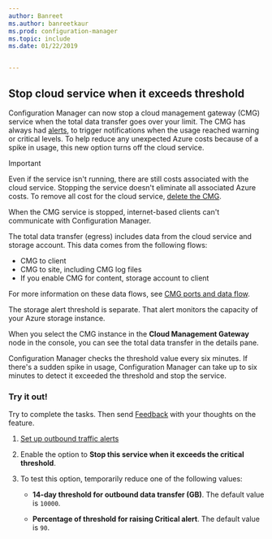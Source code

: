 ```yaml
---
author: Banreet
ms.author: banreetkaur
ms.prod: configuration-manager
ms.topic: include
ms.date: 01/22/2019


---
```


## <a name="bkmk_cmg"></a> Stop cloud service when it exceeds threshold
<!--3735092-->

Configuration Manager can now stop a cloud management gateway (CMG) service when the total data transfer goes over your limit. The CMG has always had [alerts](../../../../clients/manage/cmg/monitor-clients-cloud-management-gateway.md#set-up-outbound-traffic-alerts), to trigger notifications when the usage reached warning or critical levels. To help reduce any unexpected Azure costs because of a spike in usage, this new option turns off the cloud service. 

> [!Important]  
> Even if the service isn't running, there are still costs associated with the cloud service. Stopping the service doesn't eliminate all associated Azure costs. To remove all cost for the cloud service, [delete the CMG](../../../../clients/manage/cmg/modify-cloud-management-gateway.md#delete-the-service).
> 
> When the CMG service is stopped, internet-based clients can't communicate with Configuration Manager.  

The total data transfer (egress) includes data from the cloud service and storage account. This data comes from the following flows:
- CMG to client  
- CMG to site, including CMG log files  
- If you enable CMG for content, storage account to client  

For more information on these data flows, see [CMG ports and data flow](../../../../clients/manage/cmg/data-flow.md).

The storage alert threshold is separate. That alert monitors the capacity of your Azure storage instance.

When you select the CMG instance in the **Cloud Management Gateway** node in the console, you can see the total data transfer in the details pane. 

Configuration Manager checks the threshold value every six minutes. If there's a sudden spike in usage, Configuration Manager can take up to six minutes to detect it exceeded the threshold and stop the service.


### Try it out!

Try to complete the tasks. Then send [Feedback](../../../../understand/product-feedback.md) with your thoughts on the feature.

1. [Set up outbound traffic alerts](../../../../clients/manage/cmg/monitor-clients-cloud-management-gateway.md#set-up-outbound-traffic-alerts)  

2. Enable the option to **Stop this service when it exceeds the critical threshold**.  

3. To test this option, temporarily reduce one of the following values:  

    - **14-day threshold for outbound data transfer (GB)**. The default value is `10000`.  

    - **Percentage of threshold for raising Critical alert**. The default value is `90`.  

